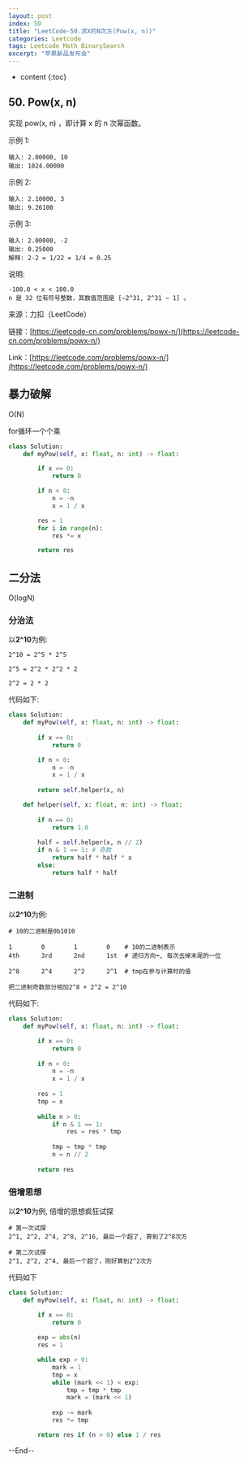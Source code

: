 ```yaml
---
layout: post
index: 50
title: "LeetCode-50.求X的N次方(Pow(x, n))"
categories: Leetcode
tags: Leetcode Math BinarySearch
excerpt: "苹果新品发布会"
---
```


* content
{:toc}

## 50. Pow(x, n)

实现 pow(x, n) ，即计算 x 的 n 次幂函数。

示例 1:

```
输入: 2.00000, 10
输出: 1024.00000
```

示例 2:

```
输入: 2.10000, 3
输出: 9.26100
```

示例 3:

```
输入: 2.00000, -2
输出: 0.25000
解释: 2-2 = 1/22 = 1/4 = 0.25
```

说明:

```
-100.0 < x < 100.0
n 是 32 位有符号整数，其数值范围是 [−2^31, 2^31 − 1] 。
```

来源：力扣（LeetCode）

链接：[https://leetcode-cn.com/problems/powx-n/](https://leetcode-cn.com/problems/powx-n/)

Link：[https://leetcode.com/problems/powx-n/](https://leetcode.com/problems/powx-n/)

## 暴力破解

O(N)

for循环一个个乘

```python
class Solution:
    def myPow(self, x: float, n: int) -> float:

        if x == 0:
            return 0

        if n < 0:
            n = -n
            x = 1 / x

        res = 1
        for i in range(n):
            res *= x

        return res
```

## 二分法

O(logN)

### 分治法

以**2^10**为例:

```
2^10 = 2^5 * 2^5

2^5 = 2^2 * 2^2 * 2

2^2 = 2 * 2
```

代码如下:

```python
class Solution:
    def myPow(self, x: float, n: int) -> float:
        
        if x == 0:
            return 0

        if n < 0:
            n = -n
            x = 1 / x
            
        return self.helper(x, n)

    def helper(self, x: float, n: int) -> float:
        
        if n == 0:
            return 1.0
        
        half = self.helper(x, n // 2)
        if n & 1 == 1: # 奇数
            return half * half * x
        else:
            return half * half
```

### 二进制

以**2^10**为例:

```
# 10的二进制是0b1010

1        0        1        0    # 10的二进制表示
4th      3rd      2nd      1st  # 递归方向⬅️, 每次去掉末尾的一位

2^8      2^4      2^2      2^1  # tmp在参与计算时的值

把二进制奇数部分相加2^8 + 2^2 = 2^10
```

代码如下:

```python
class Solution:
    def myPow(self, x: float, n: int) -> float:

        if x == 0:
            return 0
        
        if n < 0:
            n = -n
            x = 1 / x
        
        res = 1
        tmp = x
        
        while n > 0:
            if n & 1 == 1:
                res = res * tmp
                
            tmp = tmp * tmp
            n = n // 2
            
        return res
```

### 倍增思想

以**2^10**为例, 倍增的思想疯狂试探

```
# 第一次试探
2^1, 2^2, 2^4, 2^8, 2^16, 最后一个超了, 算到了2^8次方
                       
# 第二次试探
2^1, 2^2, 2^4, 最后一个超了，刚好算到2^2次方
```

代码如下

```python
class Solution:
    def myPow(self, x: float, n: int) -> float:

        if x == 0:
            return 0
        
        exp = abs(n)
        res = 1

        while exp > 0:
            mark = 1
            tmp = x
            while (mark << 1) < exp:
                tmp = tmp * tmp
                mark = (mark << 1)
                
            exp -= mark
            res *= tmp

        return res if (n > 0) else 1 / res
```

--End--
